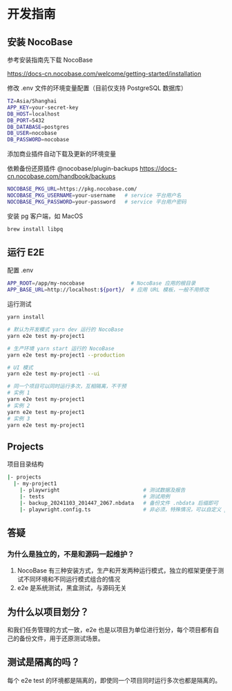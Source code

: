 # 开发指南

## 安装 NocoBase

参考安装指南先下载 NocoBase

https://docs-cn.nocobase.com/welcome/getting-started/installation

修改 .env 文件的环境变量配置（目前仅支持 PostgreSQL 数据库）

```bash
TZ=Asia/Shanghai
APP_KEY=your-secret-key
DB_HOST=localhost
DB_PORT=5432
DB_DATABASE=postgres
DB_USER=nocobase
DB_PASSWORD=nocobase
```

添加商业插件自动下载及更新的环境变量

依赖备份还原插件 @nocobase/plugin-backups
https://docs-cn.nocobase.com/handbook/backups

```bash
NOCOBASE_PKG_URL=https://pkg.nocobase.com/
NOCOBASE_PKG_USERNAME=your-username   # service 平台用户名
NOCOBASE_PKG_PASSWORD=your-password   # service 平台用户密码
```

安装 pg 客户端，如 MacOS

```bash
brew install libpq
```

## 运行 E2E

配置 .env

```bash
APP_ROOT=/app/my-nocobase               # NocoBase 应用的根目录
APP_BASE_URL=http://localhost:${port}/  # 应用 URL 模板，一般不用修改
```

运行测试

```bash
yarn install

# 默认为开发模式 yarn dev 运行的 NocoBase
yarn e2e test my-project1

# 生产环境 yarn start 运行的 NocoBase
yarn e2e test my-project1 --production

# UI 模式
yarn e2e test my-project1 --ui

# 同一个项目可以同时运行多次，互相隔离，不干预
# 实例 1
yarn e2e test my-project1
# 实例 2
yarn e2e test my-project1
# 实例 3
yarn e2e test my-project1
```

## Projects

项目目录结构

```bash
|- projects
  |- my-project1
    |- playwright                           # 测试数据及报告
    |- tests                                # 测试用例
    |- backup_20241103_201447_2067.nbdata   # 备份文件 .nbdata 后缀即可
    |- playwright.config.ts                 # 非必须，特殊情况，可以自定义 playwright.config.ts 
```

## 答疑

### 为什么是独立的，不是和源码一起维护？

1. NocoBase 有三种安装方式，生产和开发两种运行模式，独立的框架更便于测试不同环境和不同运行模式组合的情况
2. e2e 是系统测试，黑盒测试，与源码无关

## 为什么以项目划分？

和我们任务管理的方式一致，e2e 也是以项目为单位进行划分，每个项目都有自己的备份文件，用于还原测试场景。

## 测试是隔离的吗？

每个 e2e test 的环境都是隔离的，即使同一个项目同时运行多次也都是隔离的。
